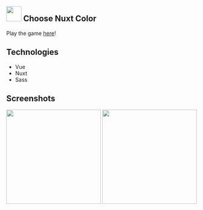 ## <img src="https://raw.githubusercontent.com/zakrzewskib/ChooseNuxtColor/master/static/favicon.ico" width="40px"> Choose Nuxt Color

Play the game <a href="https://zakrzewskib.github.io/ChooseNuxtColor/">here</a>!

##  Technologies
* Vue
* Nuxt
* Sass 

## Screenshots
<div>
<img src="https://raw.githubusercontent.com/zakrzewskib/ChooseNuxtColor/master/screenshots/screenshot.png" height="250px">
<img src="https://raw.githubusercontent.com/zakrzewskib/ChooseNuxtColor/master/screenshots/phone-screenshot.PNG" height="250px">
<div />
